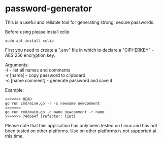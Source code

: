 # password-generator
This is a useful and reliable tool for generating strong, secure passwords. 

Before using please install xclip
```shell
sudo apt install xclip
```

First you need to create a ".env" file in which to declare a "CIPHERKEY" - AES 256 encryption key.

Arguments:  
    -l - list all names and comments  
    -r [name] - copy password to clipboard   
    -c [name comment] - generate password and save it

Example:
```shell
<<<<<<< HEAD
go run cmd/mine.go -r -s newname newcomment
=======
go run cmd/main.go -c name newcomment -r name
>>>>>>> 74d664f (refactor: lint)
```

Please note that this application has only been tested on Linux and has not been tested on other platforms. Use on other platforms is not supported at this time.
